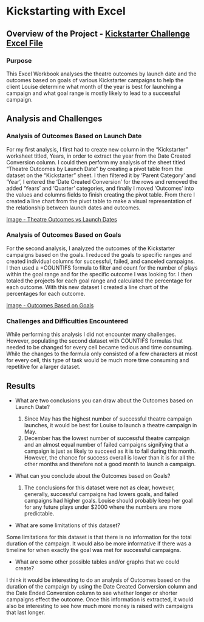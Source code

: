 # Kickstarting with Excel

## Overview of the Project - [Kickstarter Challenge Excel File](https://github.com/AmairaniR/kickstarter-analysis/blob/main/kickstarter_challenge.xlsx)

### Purpose

This Excel Workbook analyses the theatre outcomes by launch date and the outcomes based on goals of various Kickstarter campaigns to help the client Louise determine what month of the year is best for launching a campaign and what goal range is mostly likely to lead to a successful campaign. 

## Analysis and Challenges

### Analysis of Outcomes Based on Launch Date

For my first analysis, I first had to create new column in the “Kickstarter” worksheet titled, Years, in order to extract the year from the Date Created Conversion column. I could then perform my analysis of the sheet titled “Theatre Outcomes by Launch Date” by creating a pivot table from the dataset on the “Kickstarter” sheet. I then filtered it by ‘Parent Category’ and ‘Year’, I entered the ‘Date Created Conversion’ for the rows and removed the added ‘Years’ and ‘Quarter’ categories, and finally I moved ‘Outcomes’ into the values and columns fields to finish creating the pivot table. From there I created a line chart from the pivot table to make a visual representation of the relationship between launch dates and outcomes. 

[Image - Theatre Outcomes vs Launch Dates](Resources/Theater_Outcomes_vs_Launch.png.png)

### Analysis of Outcomes Based on Goals

For the second analysis, I analyzed the outcomes of the Kickstarter campaigns based on the goals. I reduced the goals to specific ranges and created individual columns for successful, failed, and canceled campaigns. I then used a =COUNTIFS formula to filter and count for the number of plays within the goal range and for the specific outcome I was looking for. I then totaled the projects for each goal range and calculated the percentage for each outcome. With this new dataset I created a line chart of the percentages for each outcome. 

[Image - Outcomes Based on Goals](Resources/Outcomes_vs_Goals.png.png)

### Challenges and Difficulties Encountered

While performing this analysis I did not encounter many challenges. However, populating the second dataset with COUNTIFS formulas that needed to be changed for every cell became tedious and time consuming. While the changes to the formula only consisted of a few characters at most for every cell, this type of task would be much more time consuming and repetitive for a larger dataset.

## Results

- What are two conclusions you can draw about the Outcomes based on Launch Date?

  1. Since May has the highest number of successful theatre campaign launches, it would be best for Louise to launch a theatre campaign in May.
  2. December has the lowest number of successful theatre campaign and an almost equal number of failed campaigns signifying that a campaign is just as likely to succeed as it is to fail during this month. However, the chance for success overall is lower than it is for all the other months and therefore not a good month to launch a campaign.

- What can you conclude about the Outcomes based on Goals?

  1. The conclusions for this dataset were not as clear, however, generally, successful campaigns had lowers goals, and failed campaigns had higher goals. Louise should probably keep her goal for any future plays under $2000 where the numbers are more predictable.

- What are some limitations of this dataset?

Some limitations for this dataset is that there is no information for the total duration of the campaign. It would also be more informative if there was a timeline for when exactly the goal was met for successful campaigns. 

- What are some other possible tables and/or graphs that we could create?

I think it would be interesting to do an analysis of Outcomes based on the duration of the campaign by using the Date Created Conversion column and the Date Ended Conversion column to see whether longer or shorter campaigns effect the outcome. Once this information is extracted, it would also be interesting to see how much more money is raised with campaigns that last longer. 
